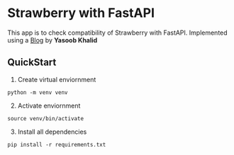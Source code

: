 # Strawberry with FastAPI

This app is to check compatibility of Strawberry with FastAPI. Implemented using a [Blog](https://blog.logrocket.com/using-graphql-strawberry-fastapi-next-js/#final-product-book-database) by **Yasoob Khalid**

## QuickStart

1. Create virtual enviornment

```
python -m venv venv
```

2. Activate enviornment

```
source venv/bin/activate
```

3. Install all dependencies

```
pip install -r requirements.txt
```
